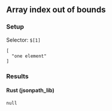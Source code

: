 ## Array index out of bounds

### Setup
Selector: `$[1]`

    [
      "one element"
    ]

### Results
#### Rust (jsonpath_lib)

    null

